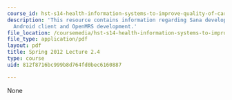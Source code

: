 ```yaml
---
course_id: hst-s14-health-information-systems-to-improve-quality-of-care-in-resource-poor-settings-spring-2012
description: 'This resource contains information regarding Sana development workshop:
  Android client and OpenMRS development.'
file_location: /coursemedia/hst-s14-health-information-systems-to-improve-quality-of-care-in-resource-poor-settings-spring-2012/812f8716bc999b8d764fd0bec6160887_MITHST_S14S12_lec05d_1202.pdf
file_type: application/pdf
layout: pdf
title: Spring 2012 Lecture 2.4
type: course
uid: 812f8716bc999b8d764fd0bec6160887

---
```

None